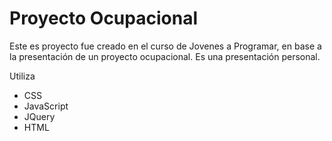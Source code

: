 # Proyecto Ocupacional
Este es proyecto fue creado en el curso de Jovenes a Programar, en base a la presentación de un proyecto ocupacional. Es una presentación personal.

Utiliza
- CSS
- JavaScript
- JQuery
- HTML 

